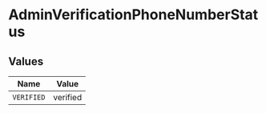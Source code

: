 # AdminVerificationPhoneNumberStatus


## Values

| Name       | Value      |
| ---------- | ---------- |
| `VERIFIED` | verified   |